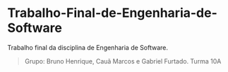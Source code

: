 # Trabalho-Final-de-Engenharia-de-Software
Trabalho final da disciplina de Engenharia de Software. 
>Grupo: Bruno Henrique, Cauã Marcos e Gabriel Furtado. Turma 10A
